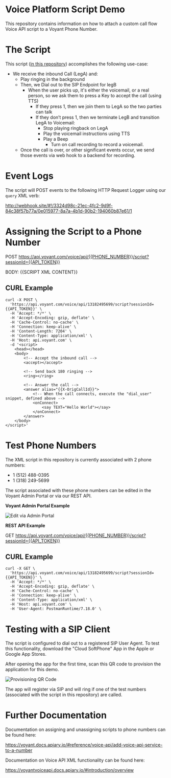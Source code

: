 # Voice Platform Script Demo
This repository contains information on how to attach a custom call flow Voice API script to a Voyant Phone Number.

# The Script
This script ([in this repository](https://github.com/inteliquent/vp-registration-script-demo/blob/master/script-example.xml)) accomplishes the following use-case:
- We receive the inbound Call (LegA) and:
  - Play ringing in the background
  - Then, we Dial out to the SIP Endpoint for legB
    - When the user picks up, it's either the voicemail, or a real person, so we ask them to press a Key to accept the call (using TTS)
      - If they press 1, then we join them to LegA so the two parties can talk
      - If they don’t press 1, then we terminate LegB and transition LegA to Voicemail:
        - Stop playing ringback on LegA
        - Play the voicemail instructions using TTS
        - Play a Beep
          - Turn on call recording to record a voicemail.
  - Once the call is over, or other significant events occur, we send those events via web hook to a backend for recording.
        

# Event Logs

The script will POST events to the following HTTP Request Logger using our `query` XML verb:

http://webhook.site/#!/3324d98c-21ec-4fc2-9d9f-84c38f57b77a/0e015977-8a7a-4b1d-90b2-194060b87e61/1


# Assigning the Script to a Phone Number
POST https://api.voyant.com/voice/api/{{PHONE_NUMBER}}/script?sessionId={{API_TOKEN}}

BODY: {{SCRIPT XML CONTENT}}

## CURL Example

```
curl -X POST \
  'https://api.voyant.com/voice/api/13182495699/script?sessionId={{API_TOKEN}}' \
  -H 'Accept: */*' \
  -H 'Accept-Encoding: gzip, deflate' \
  -H 'Cache-Control: no-cache' \
  -H 'Connection: keep-alive' \
  -H 'Content-Length: 7204' \
  -H 'Content-Type: application/xml' \
  -H 'Host: api.voyant.com' \
  -d '<script>
    <head></head>
    <body>        
        <!-- Accept the inbound call -->
        <accept></accept>

        <!-- Send back 180 ringing -->
        <ring></ring>

        <!-- Answer the call -->
        <answer alias="{{X-OrigCallId}}">
            <!-- When the call connects, execute the "dial_user" snippet, defined above -->
            <onConnect>
                <say TEXT="Hello World"></say>
            </onConnect>
        </answer>
    </body>
</script>'
```

# Test Phone Numbers

The XML script in this repository is currently associated with 2 phone numbers:
- 1 (512) 488-0395
- 1 (318) 249-5699

The script associated with these phone numbers can be edited in the Voyant Admin Portal or via our REST API.

**Voyant Admin Portal Example**

![Edit via Admin Portal](https://www.dropbox.com/s/cyrt2n6adahbzjt/Screenshot%202019-11-05%2010.59.27.png?dl=0&raw=true)

**REST API Example**

GET https://api.voyant.com/voice/api/{{PHONE_NUMBER}}/script?sessionId={{API_TOKEN}}

## CURL Example

```
curl -X GET \
  'https://api.voyant.com/voice/api/13182495699/script?sessionId={{API_TOKEN}}' \
  -H 'Accept: */*' \
  -H 'Accept-Encoding: gzip, deflate' \
  -H 'Cache-Control: no-cache' \
  -H 'Connection: keep-alive' \
  -H 'Content-Type: application/xml' \
  -H 'Host: api.voyant.com' \
  -H 'User-Agent: PostmanRuntime/7.18.0' \
```

# Testing with a SIP Client

The script is configured to dial out to a registered SIP User Agent. To test this functionality, download the "Cloud SoftPhone" App in the Apple or Google App Stores.

After opening the app for the first time, scan this QR code to provision the application for this demo.

![Provisioning QR Code](https://www.dropbox.com/s/i39vopm1dmld67p/cloudsoftphone-qr-ADHOCLABS-1-e4aa4d23213daeee3612c07af8a009ad-live-660px.png?dl=0&raw=true)

The app will register via SIP and will ring if one of the test numbers (associated with the script in this repository) are called.

# Further Documentation

Documentation on assigning and unassigning scripts to phone numbers can be found here:

https://voyant.docs.apiary.io/#reference/voice-api/add-voice-api-service-to-a-number

Documentation on Voice API XML functionality can be found here:

https://voyantvoiceapi.docs.apiary.io/#introduction/overview


